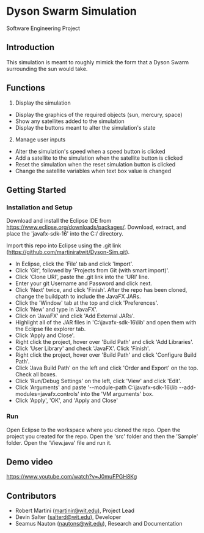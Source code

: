 # Dyson Swarm Simulation
Software Engineering Project

## Introduction

This simulation is meant to roughly mimick the form that a Dyson Swarm surrounding the sun would take.


## Functions

1. Display the simulation
  * Display the graphics of the required objects (sun, mercury, space)
  * Show any satellites added to the simulation
  * Display the buttons meant to alter the simulation's state

2. Manage user inputs
  * Alter the simulation's speed when a speed button is clicked
  * Add a satellite to the simulation when the satellite button is clicked
  * Reset the simulation when the reset simulation button is clicked
  * Change the satellite variables when text box value is changed
  
## Getting Started
### Installation and Setup
Download and install the Eclipse IDE from https://www.eclipse.org/downloads/packages/.
Download, extract, and place the 'javafx-sdk-16' into the C:/ directory.

Import this repo into Eclipse using the .git link (https://github.com/martiniratwit/Dyson-Sim.git).
- In Eclipse, click the 'File' tab and click 'Import'.
- Click 'Git', followed by 'Projects from Git (with smart import)'.
- Click 'Clone URI', paste the .git link into the 'URI' line.
- Enter your git Username and Password and click next.
- Click 'Next' twice, and click 'Finish'.
After the repo has been cloned, change the buildpath to include the JavaFX JARs.
- Click the 'Window' tab at the top and click 'Preferences'.
- Click 'New' and type in 'JavaFX'.
- Click on 'JavaFX' and click 'Add External JARs'.
- Highlight all of the JAR files in 'C:\javafx-sdk-16\lib' and open them with the Eclipse file explorer tab.
- Click 'Apply and Close'.
- Right click the project, hover over 'Build Path' and click 'Add Libraries'.
- Click 'User Library' and check 'JavaFX'. Click 'Finish'.
- Right click the project, hover over 'Build Path' and click 'Configure Build Path'.
- Click 'Java Build Path' on the left and click 'Order and Export' on the top. Check all boxes.
- Click 'Run/Debug Settings' on the left, click 'View' and click 'Edit'.
- Click 'Arguments' and paste '--module-path C:\javafx-sdk-16\lib --add-modules=javafx.controls' into the 'VM arguments' box. 
- Click 'Apply', 'OK', and 'Apply and Close'

### Run
Open Eclipse to the workspace where you cloned the repo.
Open the project you created for the repo.
Open the 'src' folder and then the 'Sample' folder.
Open the 'View.java' file and run it.

## Demo video

https://www.youtube.com/watch?v=J0muFPGH8Kg

## Contributors
* Robert Martini (martinir@wit.edu), Project Lead
* Devin Salter (salterd@wit.edu), Developer
* Seamus Nauton (nautons@wit.edu), Research and Documentation
